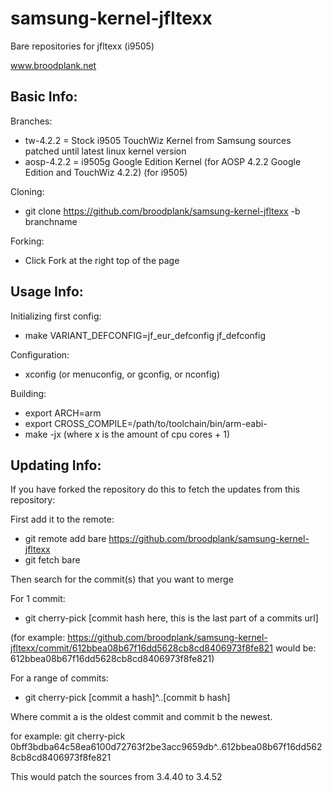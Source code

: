 samsung-kernel-jfltexx
======================
Bare repositories for jfltexx (i9505)

www.broodplank.net



Basic Info:
----------

Branches:
- tw-4.2.2 = Stock i9505 TouchWiz Kernel from Samsung sources patched until latest linux kernel version
- aosp-4.2.2 = i9505g Google Edition Kernel (for AOSP 4.2.2 Google Edition and TouchWiz 4.2.2) (for i9505)


Cloning:
- git clone https://github.com/broodplank/samsung-kernel-jfltexx -b branchname


Forking:
- Click Fork at the right top of the page





Usage Info:
----------

Initializing first config:
- make VARIANT_DEFCONFIG=jf_eur_defconfig jf_defconfig


Configuration:
- xconfig (or menuconfig, or gconfig, or nconfig)


Building:
- export ARCH=arm
- export CROSS_COMPILE=/path/to/toolchain/bin/arm-eabi-
- make -jx (where x is the amount of cpu cores + 1)




Updating Info:
--------------

If you have forked the repository do this to fetch the updates from this repository:

First add it to the remote:
- git remote add bare https://github.com/broodplank/samsung-kernel-jfltexx
- git fetch bare

Then search for the commit(s) that you want to merge

For 1 commit: 
- git cherry-pick [commit hash here, this is the last part of a commits url]

(for example: https://github.com/broodplank/samsung-kernel-jfltexx/commit/612bbea08b67f16dd5628cb8cd8406973f8fe821
would be: 612bbea08b67f16dd5628cb8cd8406973f8fe821)


For a range of commits:
- git cherry-pick [commit a hash]^..[commit b hash]

Where commit a is the oldest commit and commit b the newest.

for example: git cherry-pick 0bff3bdba64c58ea6100d72763f2be3acc9659db^..612bbea08b67f16dd5628cb8cd8406973f8fe821

This would patch the sources from 3.4.40 to 3.4.52

